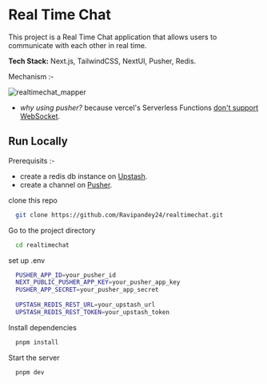 # Real Time Chat

This project is a Real Time Chat application that allows users to communicate with each other in real time. 

**Tech Stack:** Next.js, TailwindCSS, NextUI, Pusher, Redis.

Mechanism :-

![realtimechat_mapper](https://github.com/Ravipandey24/realtimechat/assets/79630119/83e3f9d3-6cae-44c6-ad37-c6adb59298ce)

- *why using pusher?* because vercel's Serverless Functions [don't support WebSocket](https://vercel.com/guides/do-vercel-serverless-functions-support-websocket-connections).

## Run Locally

Prerequisits :- 
- create a redis db instance on [Upstash](https://upstash.com/).
- create a channel on [Pusher](https://pusher.com/).

clone this repo
```bash
  git clone https://github.com/Ravipandey24/realtimechat.git
```
Go to the project directory

```bash
  cd realtimechat
```

set up .env
```bash
  PUSHER_APP_ID=your_pusher_id
  NEXT_PUBLIC_PUSHER_APP_KEY=your_pusher_app_key
  PUSHER_APP_SECRET=your_pusher_app_secret
  
  UPSTASH_REDIS_REST_URL=your_upstash_url
  UPSTASH_REDIS_REST_TOKEN=your_upstash_token
```


Install dependencies

```bash
  pnpm install
```

Start the server

```bash
  pnpm dev
```


